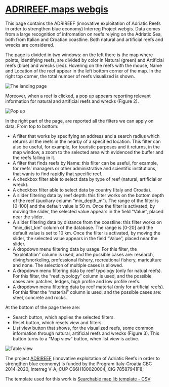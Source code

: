 # [ADRIREEF.maps webgis](https://adrireef.github.io/sandbox2/)

This page contains the ADRIREEF (innovative exploitation of Adriatic Reefs in order to strengthen blue economy) Interreg Project webgis. Data comes from a large recognition of infromation on reefs relying on the Adriatic Sea, both from Italian and Croatian coastline. Both natural and artificial reefs and wrecks are considered.

The page is divided in two windows: on the left there is the map where points, identifying reefs, are divided by color in Natural (green) and Artificial reefs (blue) and wrecks (red). Hovering on the reefs with the mouse, Name and Location of the reef appear in the left bottom corner of the map. In the right top corner, the total number of reefs visualized is shown.


![The landing page](https://github.com/adrireef/sandbox2/tree/master/img/webgis_interface.png)

Moreover, when a reef is clicked, a pop up appears reporting relevant information for natural and artificial reefs and wrecks (Figure 2).


![Pop up](https://github.com/adrireef/sandbox2/tree/master/img/popup.png)

In the right part of the page, are reported all the filters we can apply on data. From top to bottom:

* A filter that works by specifying an address and a search radius which returns all the reefs in the nearby of a specified location. This filter can also be useful, for example, for touristic purposes and it returns, in the map window, a zoom to the selected area with evidenced the buffer and the reefs falling in it.
* A filter that finds reefs by Name: this filter can be useful, for example, for reefs’ managers or other administrative and scientific institutions, that wants to find rapidly that specific reef.
* A checkbox filter able to select data by type of reef (natural, artificial or wreck).
* A checkbox filter able to select data by country (Italy and Croatia).
* A slider filtering data by reef depth: this filter works on the bottom depth of the reef (auxiliary column “min_depth_m”). The range of the filter is [0-100] and the default value is 50 m. Once the filter is activated, by moving the slider, the selected value appears in the field “Value”, placed near the slider.
* A slider filtering data by distance from the coastline: this filter works on “min_dist_km” column of the database. The range is [0-20] and the default value is set to 10 km. Once the filter is activated, by moving the slider, the selected value appears in the field “Value”, placed near the slider.
* A dropdown menu filtering data by usage. For this filter, the “exploitation” column is used, and the possible cases are: research, diving/snorkeling, professional fishery, recreational fishery, mariculture and none. The selection of multiple cases is allowed.
* A dropdown menu filtering data by reef typology (only for natual reefs). For this filter, the “reef_typology” column is used, and the possible cases are: patches, ledges, high profile and low profile reefs.
* A dropdown menu filtering data by reef material (only for artificial reefs). For this filter the “material” column is used, and the possible cases are: steel, concrete and rocks.

At the bottom of the page there are:

* Search button, which applies the selected filters.
* Reset button, which resets view and filters.
* List view button that shows, for the visualized reefs, some common information through natural, artificial reefs and wrecks (Figure 3). This button turns to a “Map view” button, when list view is active.


![Table view](https://github.com/adrireef/sandbox2/tree/master/img/tebleview.png)

The project [ADRIREEF](https://www.italy-croatia.eu/web/adrireef/) (innovative exploitation of Adriatic Reefs in order to strengthen blue economy) is funded by the Program Italy-Croatia CBC 2014-2020, Interreg V-A, CUP C66H180020004, CIG 78587941F8;

The template used for this work is [Searchable map lib template - CSV](https://github.com/datamade/searchable-map-template-csv)
